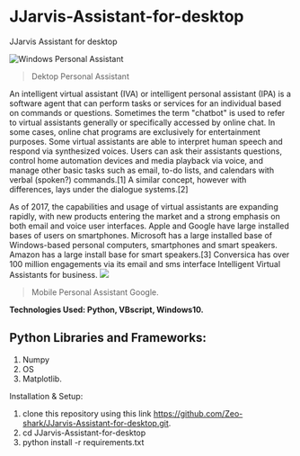 # JJarvis-Assistant-for-desktop
JJarvis Assistant for desktop


![Windows Personal Assistant](https://cdn.ttgtmedia.com/rms/onlineImages/enterprisedesktop_windows_features_04.png)
> Dektop Personal Assistant

An intelligent virtual assistant (IVA) or intelligent personal assistant (IPA) is a software agent that can perform tasks or services for an individual based on commands or questions. Sometimes the term "chatbot" is used to refer to virtual assistants generally or specifically accessed by online chat. In some cases, online chat programs are exclusively for entertainment purposes. Some virtual assistants are able to interpret human speech and respond via synthesized voices. Users can ask their assistants questions, control home automation devices and media playback via voice, and manage other basic tasks such as email, to-do lists, and calendars with verbal (spoken?) commands.[1] A similar concept, however with differences, lays under the dialogue systems.[2]

As of 2017, the capabilities and usage of virtual assistants are expanding rapidly, with new products entering the market and a strong emphasis on both email and voice user interfaces. Apple and Google have large installed bases of users on smartphones. Microsoft has a large installed base of Windows-based personal computers, smartphones and smart speakers. Amazon has a large install base for smart speakers.[3] Conversica has over 100 million engagements via its email and sms interface Intelligent Virtual Assistants for business.
![](https://upload.wikimedia.org/wikipedia/commons/thumb/0/01/Android_Assistant_on_the_Google_Pixel_XL_smartphone_%2829526761674%29.jpg/220px-Android_Assistant_on_the_Google_Pixel_XL_smartphone_%2829526761674%29.jpg)
> Mobile Personal Assistant Google.

**Technologies Used: Python, VBscript, Windows10.**
## Python Libraries and Frameworks:
1. Numpy
2. OS
3. Matplotlib.

Installation & Setup:
1. clone this repository using this link https://github.com/Zeo-shark/JJarvis-Assistant-for-desktop.git.
2. cd JJarvis-Assistant-for-desktop
3. python install -r requirements.txt
